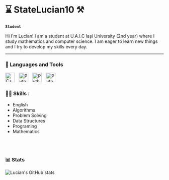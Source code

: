 # ⌛️ StateLucian10 ⚒

**`Student`**

  Hi I'm Lucian! I am a student at U.A.I.C Iași University (2nd year) where I study mathematics and computer science. I am eager to learn new things and I try to develop my skills every day.
  
---

### 🧰 Languages and Tools

<img align="left" alt="C++" width="30px" style="padding-right:10px;" src="https://cdn.jsdelivr.net/gh/devicons/devicon@latest/icons/cplusplus/cplusplus-original.svg" />
<img align="left" alt="Python" width="30px" style="padding-right:10px;" src="https://cdn.jsdelivr.net/gh/devicons/devicon/icons/python/python-plain.svg" />
<img align="left" alt="Python" width="30px" style="padding-right:10px;" src="https://cdn.jsdelivr.net/gh/devicons/devicon@latest/icons/c/c-original.svg" />
<img align="left" alt="Python" width="30px" style="padding-right:10px;"
src="https://cdn.jsdelivr.net/gh/devicons/devicon@latest/icons/visualstudio/visualstudio-original.svg" /><br />

#

 <h3>👨‍💻 Skills : </h3>
  
- English
- Algorithms
- Problem Solving
- Data Structures
- Programing
- Mathematics

   
  
</details><br />

#


### 📊 Stats

![Lucian's GitHub stats](https://github-readme-stats.vercel.app/api?username=StateLucian10&show_icons=true&theme=vision-friendly-dark)

<!-- ![GitHub Streak](https://streak-stats.demolab.com?user=StateLucian10t&theme=vision-friendly-dark&border_radius=4.5) -->

